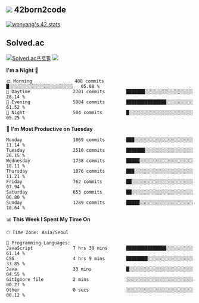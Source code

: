 
## <img src="https://img.shields.io/badge/-000000?style=flat&logo=42&logoColor=white"> 42born2code
<!--[![wonyang's 42 stats](https://badge42.vercel.app/api/v2/cl5nhe5b6007809kydha7ht42/stats?cursusId=21&coalitionId=88)](https://profile.intra.42.fr/users/wonyang)-->

[![wonyang's 42 stats](https://badge.mediaplus.ma/starryblue/wonyang?1337Badge=off&UM6P=off)](https://github.com/oakoudad/badge42)

## Solved.ac
[![Solved.ac프로필](http://mazassumnida.wtf/api/v2/generate_badge?boj=bennyws)](https://solved.ac/bennyws)
<a href="https://solved.ac/bennyws"><img src="http://mazandi.herokuapp.com/api?handle=bennyws&theme=cold"/></a>

<!--START_SECTION:waka-->
**I'm a Night 🦉** 

```text
🌞 Morning                488 commits         █░░░░░░░░░░░░░░░░░░░░░░░░   05.08 % 
🌆 Daytime                2701 commits        ███████░░░░░░░░░░░░░░░░░░   28.14 % 
🌃 Evening                5904 commits        ███████████████░░░░░░░░░░   61.52 % 
🌙 Night                  504 commits         █░░░░░░░░░░░░░░░░░░░░░░░░   05.25 % 
```
📅 **I'm Most Productive on Tuesday** 

```text
Monday                   1069 commits        ███░░░░░░░░░░░░░░░░░░░░░░   11.14 % 
Tuesday                  2510 commits        ███████░░░░░░░░░░░░░░░░░░   26.15 % 
Wednesday                1738 commits        █████░░░░░░░░░░░░░░░░░░░░   18.11 % 
Thursday                 1076 commits        ███░░░░░░░░░░░░░░░░░░░░░░   11.21 % 
Friday                   762 commits         ██░░░░░░░░░░░░░░░░░░░░░░░   07.94 % 
Saturday                 653 commits         ██░░░░░░░░░░░░░░░░░░░░░░░   06.80 % 
Sunday                   1789 commits        █████░░░░░░░░░░░░░░░░░░░░   18.64 % 
```


📊 **This Week I Spent My Time On** 

```text
🕑︎ Time Zone: Asia/Seoul

💬 Programming Languages: 
JavaScript               7 hrs 30 mins       ███████████████░░░░░░░░░░   61.14 % 
CSS                      4 hrs 9 mins        ████████░░░░░░░░░░░░░░░░░   33.85 % 
Java                     33 mins             █░░░░░░░░░░░░░░░░░░░░░░░░   04.55 % 
GitIgnore file           2 mins              ░░░░░░░░░░░░░░░░░░░░░░░░░   00.27 % 
Other                    0 secs              ░░░░░░░░░░░░░░░░░░░░░░░░░   00.12 % 
```


<!--END_SECTION:waka-->
